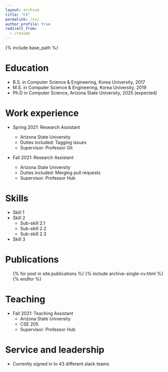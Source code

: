```yaml
---
layout: archive
title: "CV"
permalink: /cv/
author_profile: true
redirect_from:
  - /resume
---
```


{% include base_path %}

Education
======
* B.S. in Computer Science & Engineering, Korea University, 2017
* M.S. in Computer Science & Engineering, Korea University, 2019
* Ph.D in Computer Science, Arizona State University, 2025 (expected)

Work experience
======
* Spring 2021: Research Assistant
  * Arizona State University
  * Duties included: Tagging issues
  * Supervisor: Professor Git

* Fall 2021: Research Assistant
  * Arizona State University
  * Duties included: Merging pull requests
  * Supervisor: Professor Hub
  
Skills
======
* Skill 1
* Skill 2
  * Sub-skill 2.1
  * Sub-skill 2.2
  * Sub-skill 2.3
* Skill 3

Publications
======
  <ul>{% for post in site.publications %}
    {% include archive-single-cv.html %}
  {% endfor %}</ul>
  

  
Teaching
======
* Fall 2021: Teaching Assistant
  * Arizona State University
  * CSE 205
  * Supervisor: Professor Hub
  
Service and leadership
======
* Currently signed in to 43 different slack teams
